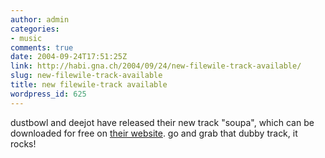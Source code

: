 ```yaml
---
author: admin
categories:
- music
comments: true
date: 2004-09-24T17:51:25Z
link: http://habi.gna.ch/2004/09/24/new-filewile-track-available/
slug: new-filewile-track-available
title: new filewile-track available
wordpress_id: 625
---
```


dustbowl and deejot have released their new track "soupa", which can be downloaded for free on [their website](http://www.filewile.com). go and grab that dubby track, it rocks!
